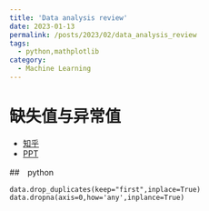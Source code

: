 ```yaml
---
title: 'Data analysis review'
date: 2023-01-13
permalink: /posts/2023/02/data_analysis_review
tags:
  - python,mathplotlib
category:
  - Machine Learning
---
```



# 缺失值与异常值

- [知乎](https://zhuanlan.zhihu.com/p/434532885)
- [PPT](http://staff.ustc.edu.cn/~jbs/chapt3.pdf)



##　python 

```
data.drop_duplicates(keep="first",inplace=True)
data.dropna(axis=0,how='any',inplance=True)
```

